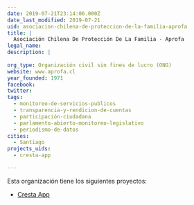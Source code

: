 ```yaml
---
date: 2019-07-21T23:14:06.000Z
date_last_modified: 2019-07-21
uid: asociacion-chilena-de-proteccion-de-la-familia-aprofa
title: |
  Asociación Chilena De Protección De La Familia - Aprofa
legal_name: 
description: |
  
org_type: Organización civil sin fines de lucro (ONG)
website: www.aprofa.cl
year_founded: 1971
facebook: 
twitter: 
tags:
  - monitoreo-de-servicios-publicos
  - transparencia-y-rendicion-de-cuentas
  - participación-ciudadana
  - parlamento-abierto-monitoreo-legislativo
  - periodismo-de-datos
cities: 
  - Santiago
projects_uids:
  - cresta-app

---
```


Esta organización tiene los siguientes proyectos:

- [Cresta App](/proyectos/cresta-app)
